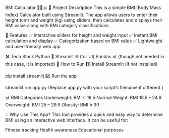 BMI Calculator 🏋️‍♂️📊
📌 Project Description
This is a simple BMI (Body Mass Index) Calculator built using Streamlit. The app allows users to enter their height (cm) and weight (kg) using sliders, then calculates and displays their BMI value along with BMI category classifications.

🚀 Features
✅ Interactive sliders for height and weight input
✅ Instant BMI calculation and display
✅ Categorization based on BMI value
✅ Lightweight and user-friendly web app

🛠 Tech Stack
Python 🐍
Streamlit 🌐 (for UI)
Pandas 📊 (though not needed in this case, it is imported)
🎯 How to Run
1️⃣ Install Streamlit (if not installed)

pip install streamlit
2️⃣ Run the app

streamlit run app.py
(Replace app.py with your script’s filename if different.)

📊 BMI Categories
Underweight: BMI < 18.5
Normal Weight: BMI 18.5 – 24.9
Overweight: BMI 25 – 29.9
Obesity: BMI ≥ 30



💡 Why Use This App?
This tool provides a quick and easy way to determine BMI using an interactive web interface. It can be useful for:

Fitness tracking
Health awareness
Educational purposes

